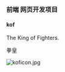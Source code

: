 ### 前端 网页开发项目

#### kof

The King of Fighters.

拳皇

![koficon.jpg](https://cdn.acwing.com/media/article/image/2022/07/21/189403_f69bde5a08-koficon.jpg) 
